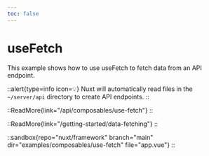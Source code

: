 ```yaml
---
toc: false
---
```


# useFetch

This example shows how to use useFetch to fetch data from an API endpoint.

::alert{type=info icon=💡}
Nuxt will automatically read files in the `~/server/api` directory to create API endpoints.
::

::ReadMore{link="/api/composables/use-fetch"}
::

::ReadMore{link="/getting-started/data-fetching"}
::

::sandbox{repo="nuxt/framework" branch="main" dir="examples/composables/use-fetch" file="app.vue"}
::

